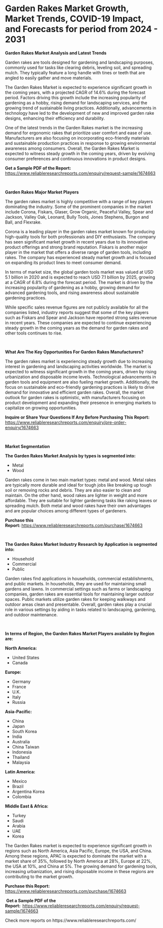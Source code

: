 <p><h1>Garden Rakes Market Growth, Market Trends, COVID-19 Impact, and Forecasts for period from 2024 - 2031</h1></p><p><strong>Garden Rakes Market Analysis and Latest Trends</strong></p>
<p><p>Garden rakes are tools designed for gardening and landscaping purposes, commonly used for tasks like clearing debris, leveling soil, and spreading mulch. They typically feature a long handle with tines or teeth that are angled to easily gather and move materials.</p><p>The Garden Rakes Market is expected to experience significant growth in the coming years, with a projected CAGR of 14.6% during the forecast period. Factors driving this growth include the increasing popularity of gardening as a hobby, rising demand for landscaping services, and the growing trend of sustainable living practices. Additionally, advancements in technology have led to the development of new and improved garden rake designs, enhancing their efficiency and durability.</p><p>One of the latest trends in the Garden Rakes market is the increasing demand for ergonomic rakes that prioritize user comfort and ease of use. Manufacturers are also focusing on incorporating eco-friendly materials and sustainable production practices in response to growing environmental awareness among consumers. Overall, the Garden Rakes Market is expected to witness steady growth in the coming years, driven by evolving consumer preferences and continuous innovations in product designs.</p></p>
<p><strong>Get a Sample PDF of the Report:&nbsp;</strong> <a href="https://www.reliableresearchreports.com/enquiry/request-sample/1674663">https://www.reliableresearchreports.com/enquiry/request-sample/1674663</a></p>
<p>&nbsp;</p>
<p><strong>Garden Rakes Major Market Players</strong></p>
<p><p>The garden rakes market is highly competitive with a range of key players dominating the industry. Some of the prominent companies in the market include Corona, Fiskars, Glaser, Grow Organic, Peaceful Valley, Spear and Jackson, Valley Oak, Leonard, Bully Tools, Jones Stephens, Burgon and Ball, and Flexrake. </p><p>Corona is a leading player in the garden rakes market known for producing high-quality tools for both professionals and DIY enthusiasts. The company has seen significant market growth in recent years due to its innovative product offerings and strong brand reputation. Fiskars is another major player in the market that offers a diverse range of garden tools, including rakes. The company has experienced steady market growth and is focused on expanding its product lines to meet consumer demand.</p><p>In terms of market size, the global garden tools market was valued at USD 5.1 billion in 2020 and is expected to reach USD 7.1 billion by 2025, growing at a CAGR of 6.8% during the forecast period. The market is driven by the increasing popularity of gardening as a hobby, growing demand for advanced gardening tools, and rising awareness about sustainable gardening practices.</p><p>While specific sales revenue figures are not publicly available for all the companies listed, industry reports suggest that some of the key players such as Fiskars and Spear and Jackson have reported strong sales revenue in recent years. These companies are expected to continue experiencing steady growth in the coming years as the demand for garden rakes and other tools continues to rise.</p></p>
<p>&nbsp;</p>
<p><strong>What Are The Key Opportunities For Garden Rakes Manufacturers?</strong></p>
<p><p>The garden rakes market is experiencing steady growth due to increasing interest in gardening and landscaping activities worldwide. The market is expected to witness significant growth in the coming years, driven by rising urbanization and disposable income levels. Technological advancements in garden tools and equipment are also fueling market growth. Additionally, the focus on sustainable and eco-friendly gardening practices is likely to drive demand for innovative and efficient garden rakes. Overall, the market outlook for garden rakes is optimistic, with manufacturers focusing on product development and expanding their presence in emerging markets to capitalize on growing opportunities.</p></p>
<p><strong>Inquire or Share Your Questions If Any Before Purchasing This Report:</strong> <a href="https://www.reliableresearchreports.com/enquiry/pre-order-enquiry/1674663">https://www.reliableresearchreports.com/enquiry/pre-order-enquiry/1674663</a></p>
<p>&nbsp;</p>
<p><strong>Market Segmentation</strong></p>
<p><strong>The Garden Rakes Market Analysis by types is segmented into:</strong></p>
<p><ul><li>Metal</li><li>Wood</li></ul></p>
<p><p>Garden rakes come in two main market types: metal and wood. Metal rakes are typically more durable and ideal for tough jobs like breaking up tough soil or removing rocks and debris. They are also easier to clean and maintain. On the other hand, wood rakes are lighter in weight and more affordable. They are suitable for lighter gardening tasks like raking leaves or spreading mulch. Both metal and wood rakes have their own advantages and are popular choices among different types of gardeners.</p></p>
<p><strong>Purchase this Report:&nbsp;</strong><a href="https://www.reliableresearchreports.com/purchase/1674663">https://www.reliableresearchreports.com/purchase/1674663</a></p>
<p>&nbsp;</p>
<p><strong>The Garden Rakes Market Industry Research by Application is segmented into:</strong></p>
<p><ul><li>Household</li><li>Commercial</li><li>Public</li></ul></p>
<p><p>Garden rakes find applications in households, commercial establishments, and public markets. In households, they are used for maintaining small gardens and lawns. In commercial settings such as farms or landscaping companies, garden rakes are essential tools for maintaining larger outdoor spaces. Public markets utilize garden rakes for keeping walkways and outdoor areas clean and presentable. Overall, garden rakes play a crucial role in various settings by aiding in tasks related to landscaping, gardening, and outdoor maintenance.</p></p>
<p>&nbsp;</p>
<p><strong>In terms of Region, the Garden Rakes Market Players available by Region are:</strong></p>
<p>
    <p> <strong> North America: </strong>
        <ul>
            <li>United States</li>
            <li>Canada</li>
        </ul>
        </p> 
    <p> <strong> Europe: </strong>
        <ul>
            <li>Germany</li>
            <li>France</li>
            <li>U.K.</li>
            <li>Italy</li>
            <li>Russia</li>
        </ul>
        </p> 
    <p> <strong> Asia-Pacific: </strong>
        <ul>
            <li>China</li>
            <li>Japan</li>
            <li>South Korea</li>
            <li>India</li>
            <li>Australia</li>
            <li>China Taiwan</li>
            <li>Indonesia</li>
            <li>Thailand</li>
            <li>Malaysia</li>
        </ul>
        </p> 
    <p> <strong> Latin America: </strong>
        <ul>
            <li>Mexico</li>
            <li>Brazil</li>
            <li>Argentina Korea</li>
            <li>Colombia</li>
        </ul>
        </p> 
    <p> <strong> Middle East & Africa: </strong>
        <ul>
            <li>Turkey</li>
            <li>Saudi</li>
            <li>Arabia</li>
            <li>UAE</li>
            <li>Korea</li>
        </ul>
    </p>
    </p>
<p><p>The Garden Rakes market is expected to experience significant growth in regions such as North America, Asia Pacific, Europe, the USA, and China. Among these regions, APAC is expected to dominate the market with a market share of 35%, followed by North America at 28%, Europe at 22%, the USA at 10%, and China at 5%. The growing demand for gardening tools, increasing urbanization, and rising disposable income in these regions are contributing to the market growth.</p></p>
<p><strong>Purchase this Report: </strong><a href="https://www.reliableresearchreports.com/purchase/1674663">https://www.reliableresearchreports.com/purchase/1674663</a></p>
<p>&nbsp;<strong>Get a Sample PDF of the Report:&nbsp;&nbsp;</strong><a href="https://www.reliableresearchreports.com/enquiry/request-sample/1674663">https://www.reliableresearchreports.com/enquiry/request-sample/1674663</a></p>
<p><strong></strong></p>
<p>Check more reports on https://www.reliableresearchreports.com/</p>